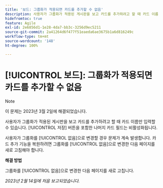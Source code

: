 ```yaml
---
title: '보드: 그룹화가 적용되면 카드를 추가할 수 없음'
description: 사용자가 그룹화가 적용된 게시판을 보고 카드를 추가하려고 할 때 카드 이름만 입력할 수 있습니다. 저장 버튼을 포함한 나머지 카드 필드는 비활성화됩니다.
hidefromtoc: true
feature: Agile
exl-id: 2e6856d1-1e28-4da7-bb3c-3256d9ec5211
source-git-commit: 2a41264d6f477f51eaeda6ae3675b1a6d816249c
workflow-type: tm+mt
source-wordcount: '148'
ht-degree: 100%

---
```


# [!UICONTROL 보드]: 그룹화가 적용되면 카드를 추가할 수 없음

>[!NOTE]
>
>이 문제는 2023년 3월 2일에 해결되었습니다.

사용자가 그룹화가 적용된 게시판을 보고 카드를 추가하려고 할 때 카드 이름만 입력할 수 있습니다. [!UICONTROL 저장] 버튼을 포함한 나머지 카드 필드는 비활성화됩니다.

사용자가 그룹화를 [!UICONTROL 없음]으로 변경할 경우 문제가 계속 발생합니다. 카드 추가 기능을 복원하려면 그룹화를 [!UICONTROL 없음]으로 변경한 다음 페이지를 새로 고침해야 합니다.

**해결 방법**

그룹화를 [!UICONTROL 없음]으로 변경한 다음 페이지를 새로 고칩니다.

_2023년 2월 14일에 처음 보고되었습니다._
